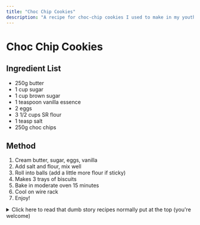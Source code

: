 ```yaml
---
title: "Choc Chip Cookies"
description: "A recipe for choc-chip cookies I used to make in my youth."
---
```


# Choc Chip Cookies

## Ingredient List

- 250g butter
- 1 cup sugar
- 1 cup brown sugar
- 1 teaspoon vanilla essence
- 2 eggs
- 3 1/2 cups SR flour
- 1 teasp salt
- 250g choc chips

## Method

1. Cream butter, sugar, eggs, vanilla
2. Add salt and flour, mix well
3. Roll into balls (add a little more flour if sticky)
4. Makes 3 trays of biscuits
5. Bake in moderate oven 15 minutes
6. Cool on wire rack
7. Enjoy!

<details>
<summary>
Click here to read that dumb story recipes normally put at the top (you're welcome)
</summary>

## Optional Story

What's that? You _also_ have a recipe for choc-chip cookies? Whoop-dee-doo, so does everyone. This is mine.

What makes this recipe so special? Well, it's what my siblings and I used to make with my Mum when we were kids. It's incredibly easy, and when I was a child there was nothing better than walking into the kitchen with a bunch of these bad boys cooling on the countertop. I even have a picture of the OG recipe page that Mum made and printed out on our PC to put into a homemade recipe book.

![An image of the recipe shown above, but printed out on a piece of paper.](/images/recipes/choc_chip_cookies.jpg)

</details>
